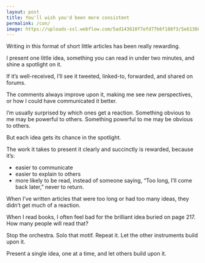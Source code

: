 ```yaml
---
layout: post
title: You'll wish you'd been more consistent
permalink: /con/
image: https://uploads-ssl.webflow.com/5ad143610f7efd77b6f188f3/5e6136025d6b0ecb8a88a30a_DSC_0315_Original-p-3200.jpeg
---
```


Writing in this format of short little articles has been really rewarding.

I present one little idea, something you can read in under two minutes, and shine a spotlight on it.

If it’s well-received, I’ll see it tweeted, linked-to, forwarded, and shared on forums.

The comments always improve upon it, making me see new perspectives, or how I could have communicated it better.

I’m usually surprised by which ones get a reaction. Something obvious to me may be powerful to others. Something powerful to me may be obvious to others.

But each idea gets its chance in the spotlight.

The work it takes to present it clearly and succinctly is rewarded, because it’s:

- easier to communicate
- easier to explain to others
- more likely to be read, instead of someone saying, “Too long, I’ll come back later,” never to return.

When I’ve written articles that were too long or had too many ideas, they didn’t get much of a reaction.

When I read books, I often feel bad for the brilliant idea buried on page 217. How many people will read that?

Stop the orchestra. Solo that motif. Repeat it. Let the other instruments build upon it.

Present a single idea, one at a time, and let others build upon it.
